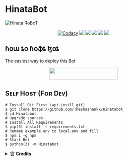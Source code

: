 # HinataBot
![Hinata RoBoT](https://telegra.ph/file/cb1984d298a86561f98dd.jpg)


</p>
<p align="center">
    <a href="https://app.codacy.com/manual/theshashankk/Hinatabot/dashboard"> <img src="https://img.shields.io/codacy/grade/4d58f2a402b54aed8a7d95f7add45a81?color=brightgreen&logo=codacy&logoColor=green&style=for-the-badge" alt="Codacy" /></a>
    <a href="https://github.com/theshashankk/Hinatabot"> <img src="https://img.shields.io/github/repo-size/theshashankk/Hinatabot?color=orange&logo=github&logoColor=green&style=for-the-badge" /></a>
    <a href="https://github.com/theshashankk/Hinatabot/commits/theshashankk"> <img src="https://img.shields.io/github/last-commit/theshashankk/Hinatabot?color=brown&logo=github&logoColor=green&style=for-the-badge" /></a>
    <a href="https://github.com/theshashankk/Hinatabot/issues"> <img src="https://img.shields.io/github/issues/theshashankk/Hinatabot?color=blueviolet&logo=github&logoColor=green&style=for-the-badge" /></a>
    <a href="https://github.com/theshashankk/Hinatabot/network/members"> <img src="https://img.shields.io/github/forks/theshashankk/Hinatabot?color=red&logo=github&logoColor=green&style=for-the-badge" /></a>  
    <a href="https://pypi.org/project/telethon"> <img src="https://img.shields.io/pypi/v/telethon?color=yellow&label=pyrogram&logo=python&logoColor=green&style=for-the-badge" /></a>
</p>

## ɦօա ȶօ ɦօֆȶ ɮօȶ
The easiest way to deploy this Bot
<p align="center"><a href="https://heroku.com/deploy?template=https://github.com/theshashankk/Hinatabot"> <img src="https://img.shields.io/badge/Deploy%20To%20Heroku-BOT-blue?style=for-the-badge&logo=heroku" width="220" height="38.45"/></a></p>

## Sᴇʟғ Hᴏsᴛ (Fᴏʀ Dᴇᴠ)
```
# Install Git First (apt-instll git)
$ git clone https://github.com/Theshashankk/Hinatabot
$ cd Hinatabot
# Upgrade sources
# Install All Requirements 
$ pip(3) install -r requirements.txt
# Rename example.env to local.env and fill
$ npm i -g npm
# Start Bot 
$ python(3) -m Hinatabot
```
<details>
    <summary>&#127942 <b>Credits</b></summary><br/>

- [Queen Arzoo](https://github.com/QueenArzoo)
- [Saitama Bot](https://github.com/AnimeKaizoku/SaitamaRobot)
- [PaulSonOfLars](https://github.com/PaulSonOfLars)
- [ShashankxD](https://github.com/Theshashankk)

</details

